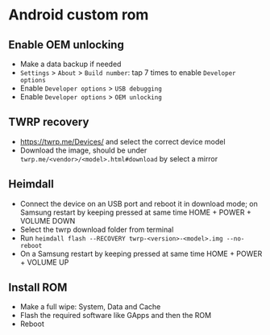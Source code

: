 # Android custom rom

## Enable OEM unlocking

- Make a data backup if needed
- `Settings` > `About` > `Build number`: tap 7 times to enable `Developer options`
- Enable `Developer options` > `USB debugging`
- Enable `Developer options` > `OEM unlocking`

## TWRP recovery

- <https://twrp.me/Devices/> and select the correct device model
- Download the image, should be under `twrp.me/<vendor>/<model>.html#download`
  by select a mirror

## Heimdall

- Connect the device on an USB port and reboot it in download mode;
  on Samsung restart by keeping pressed at same time HOME + POWER + VOLUME DOWN
- Select the twrp download folder from terminal
- Run `heimdall flash --RECOVERY twrp-<version>-<model>.img --no-reboot`
- On a Samsung restart by keeping pressed at same time HOME + POWER + VOLUME UP

## Install ROM

- Make a full wipe: System, Data and Cache
- Flash the required software like GApps and then the ROM
- Reboot
